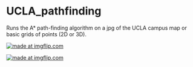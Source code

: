 # UCLA_pathfinding
Runs the A* path-finding algorithm on a jpg of the UCLA campus map or basic grids of points (2D or 3D).

<a href="https://imgflip.com/gif/37rt66"><img src="https://i.imgflip.com/37rt66.gif" title="made at imgflip.com"/></a>

<a href="https://imgflip.com/gif/37rtl7"><img src="https://i.imgflip.com/37rtl7.gif" title="made at imgflip.com"/></a>

